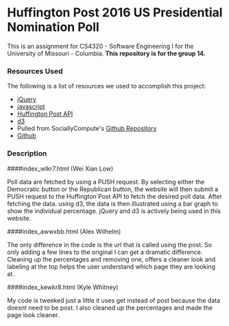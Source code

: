 # Huffington Post 2016 US Presidential Nomination Poll

This is an assignment for CS4320 - Software Engineering I for the University of Missouri - Columbia.
**This repository is for the group 14.**

### Resources Used

The following is a list of resources we used to accomplish this project:

- [jQuery](https://jquery.com)
- [javascript](https://javascript.com)
- [Huffington Post API](http://elections.huffingtonpost.com/pollster/api)
- [d3](https://d3js.org/)
- Pulled from SociallyCompute's [Github Repository](https://github.com/SociallyCompute/MizzouSENG)
- [Github](https://github.com)



### Description

####index_wlkr7.html (Wei Xian Low)

Poll data are fetched by using a PUSH request. By selecting either the Democratic button or the Republican button, the website will then submit a PUSH request to the Huffington Post API to fetch the desired poll data. After fetching the data. using d3, the data is then illustrated using a bar graph to show the individual percentage. jQuery and d3 is actively being used in this website.

####index_awwxbb.html (Alex Wilhelm)

The only difference in the code is the url that is called using the post.  So only adding a few lines to the original I can get a dramatic difference.  Cleaning up the percentages and removing one, offers a cleaner look and labeling at the top helps the user understand which page they are looking at.

####index_kewkr8.html (Kyle Whitney)

My code is tweeked just a little it uses get instead of post because the data doesnt need to be post. I also cleaned up the percentages and made the page look cleaner.
